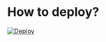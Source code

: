 
# How to deploy?

[![Deploy](https://www.herokucdn.com/deploy/button.svg)](https://dashboard.heroku.com/new?template=https://github.com/abhishekkkkkbolte/AnyFl/tree/main)
